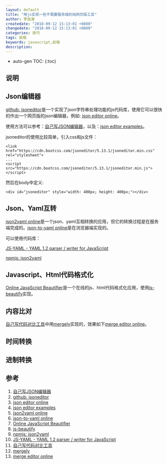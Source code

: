 ```yaml
---
layout: default
title: "用js实现一些不需要服务端的纯网页版工具"
author: 李佶澳
createdate: "2018-09-12 15:13:01 +0800"
changedate: "2018-09-12 15:13:01 +0800"
categories: 技巧
tags: 前端
keywords: javascript,前端
description:
---
```


* auto-gen TOC:
{:toc}

## 说明

## Json编辑器

[github: jsoneditor][2]是一个实现了json字符串处理功能的js代码库，使用它可以很快的作出一个网页版的json编辑器，例如: [json editor online][3]。

使用方法可以参考：[自己写JSON编辑器][1]，以及：[json editor examples][4]。

jsoneditor的使用比较简单，引入css和js文件：

	<link href="https://cdn.bootcss.com/jsoneditor/5.13.1/jsoneditor.min.css" rel="stylesheet">
	...
	<script src="https://cdn.bootcss.com/jsoneditor/5.13.1/jsoneditor.min.js"></script>

然后在body中定义:

	<div id="jsoneditor" style="width: 400px; height: 400px;"></div>

## Json、Yaml互转

[json2yaml online][5]是一个json、yaml互相转换的应用，但它的转换过程是在服务端完成的。[json-to-yaml online][6]是在浏览器端实现的。

可以使用代码库：

[JS-YAML - YAML 1.2 parser / writer for JavaScript][10]

[npmjs: json2yaml][9]

## Javascript、Html代码格式化

[Online JavaScript Beautifier][7]是一个在线的js、html代码格式化应用，使用[js-beautify][8]实现。

## 内容比对

[自己写代码对比工具][11]中用[mergely][12]实现的，效果如下[merge editor online][13]。

## 时间转换

## 进制转换

## 参考

1. [自己写JSON编辑器][1]
2. [github: jsoneditor][2]
3. [json editor online][3]
4. [json editor examples][4]
5. [json2yaml online][5]
6. [json-to-yaml online][6]
7. [Online JavaScript Beautifier][7]
8. [js-beautify][8]
9. [npmjs: json2yaml][9]
10. [JS-YAML - YAML 1.2 parser / writer for JavaScript][10]
11. [自己写代码对比工具][11]
12. [mergely][12]
13. [merge editor online][13]

[1]: https://my.oschina.net/jojo76/blog/1607734 "自己写JSON编辑器"
[2]: https://github.com/josdejong/jsoneditor "https://github.com/josdejong/jsoneditor"
[3]: http://jsoneditoronline.org/ "json editor online"
[4]: https://github.com/josdejong/jsoneditor/tree/master/examples "json editor examples"
[5]: https://www.json2yaml.com/ "json2yaml online"
[6]: https://jsonformatter.org/json-to-yaml "json-to-yaml online"
[7]: https://beautifier.io/ "Online JavaScript Beautifier"
[8]: https://github.com/beautify-web/js-beautify "js-beautify"
[9]: https://www.npmjs.com/package/json2yaml "npmjs: json2yaml"
[10]: https://github.com/nodeca/js-yaml "JS-YAML - YAML 1.2 parser / writer for JavaScript"
[11]: https://my.oschina.net/jojo76/blog/1609851 "自己写代码对比工具"
[12]: http://www.mergely.com/ "mergely"
[13]: http://www.mergely.com/editor "merge editor online"
